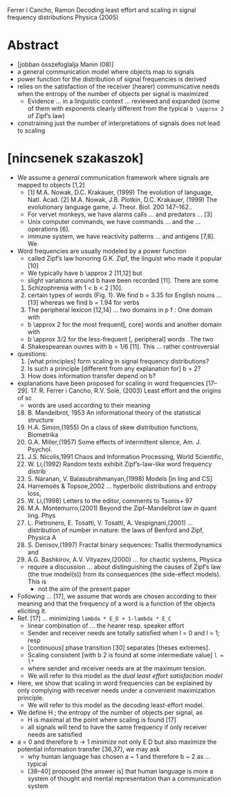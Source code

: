 Ferrer i Cancho, Ramon
Decoding least effort and scaling in signal frequency distributions
Physica (2005)

# Abstract

* [jobban összefoglalja Manin (08)]
* a general communication model where objects map to signals
* power function for the distribution of signal frequencies is derived
* relies on the satisfaction of the receiver (hearer) communicative needs
  when the entropy of the number of objects per signal is maximized
  * Evidence ... in a linguistic context ... reviewed and expanded
    (some of them with exponents clearly different from the typical
    `b \approx 2` of Zipf’s law)
* constraining just the number of interpretations of signals does not lead to
  scaling

# [nincsenek szakaszok]

* We assume a _general_ communication framework where signals are mapped to
  objects [1,2]
  * [1] M.A. Nowak, D.C. Krakauer, (1999) The evolution of language, Natl. Acad.
    [2] M.A. Nowak, J.B. Plotkin, D.C. Krakauer, (1999)
      The evolutionary language game, J. Theor. Biol. 200 147–162..
  * For vervet monkeys, we have alarms calls ... and predators ... [3]
  * Unix computer commands, we have commands ... and the ... operations [6].
  * immune system, we have reactivity patterns ... and antigens [7,8]. We
* Word frequencies are usually modeled by a power function
  * called Zipf’s law honoring G.K. Zipf, the linguist who made it popular [10]
  * We typically have b \approx 2 [11,12] but
  * slight variations around b have been recorded [11].  There are some
  1. Schizophrenia with 1 < b < 2 [10].
  2. certain types of words (Fig.  1). We find
    b = 3.35 for English nouns ... [13] whereas we find b = 1.94 for verbs
  3. The peripheral lexicon [12,14] ... two domains in p f : One domain with
    * b \approx  2 for the most frequent[, core] words  and another domain with
    * b \approx 3/2 for the less-frequent [, peripheral] words . The two
  4. Shakespearean ouvres with b = 1/6 [11]. This ... rather controversial
* questions:
  1. [what principles] form scaling in signal frequency distributions?
  2. Is such a principle [different from any explanation for] b = 2?
  3. How does information transfer depend on b?
* explanations have been proposed for scaling in word frequencies [17–29].
  17. R. Ferrer i Cancho, R.V. Solé, (2003) Least effort and the origins of sc
    * words are used according to their meaning
  18. B. Mandelbrot, 1953 An informational theory of the statistical structure
  19. H.A. Simon,(1955) On a class of skew distribution functions, Biometrika
  20. G.A. Miller,(1957) Some effects of intermittent silence, Am. J. Psychol.
  21. J.S. Nicolis,1991 Chaos and Information Processing, World Scientific,
  22. W. Li,(1992) Random texts exhibit Zipf’s-law-like word frequency distrib
  23. S. Naranan, V. Balasubrahmanyan,(1998) Models [in ling and CS]
  24. Harremoës & Topsoe,2002  ... hyperbolic distributions and entropy loss,
  25. W. Li,(1998) Letters to the editor, comments to Tsonis+ 97
  26. M.A. Montemurro,(2001) Beyond the Zipf–Mandelbrot law in quant ling. Phys
  27. L. Pietronero, E. Tosatti, V. Tosatti, A. Vespignani,(2001) ...
      distribution of number in nature: the laws of Benford and Zipf, Physica A
  28. S. Denisov,(1997) Fractal binary sequences: Tsallis thermodynamics and
  29. A.G. Bashkirov, A.V. Vityazev,(2000) ... for chaotic systems, Physica
  * require a discussion ... about distinguishing the causes of Zipf’s law (the
    true model(s)) from its consequences (the side-effect models). This is
    * not the aim of the present paper
* Following ... [17], we assume that
  words are chosen according to their meaning and that the
  frequency of a word is a function of the objects eliciting it.
* Ref. [17] ... minimizing `lambda * E_D + 1-lambda * E_C`
  * linear combination of ... the hearer resp. speaker effort
  * Sender and receiver needs are totally satisfied when l = 0 and l = 1; resp
  * [continuous] phase transition [30] separates [theses extremes].
  * Scaling consistent [with b 2 is found at some intermediate value] `l = l*`
  * where sender and receiver needs are at the maximum tension.
  * We will refer to this model as the _dual least effort satisfaction model_
* Here, we show that scaling in word frequencies can be explained by only
  complying with receiver needs under a convenient maximization principle.
  * We will refer to this model as the decoding least-effort model.
* We define H ; the entropy of the number of objects per signal, as
  * H is maximal at the point where scaling is found [17]
  * all signals will tend to have the same frequency if only receiver needs are
    satisfied
* a = 0 and therefore b -> 1 minimize not only E D but also maximize the
  potential information transfer [36,37], we may ask
  * why human language has chosen a ~ 1 and therefore b ~ 2 as ... typical
  * [38–40] proposed [the answer is] that
    human language is more a system of thought and mental representation
    than a communication system
